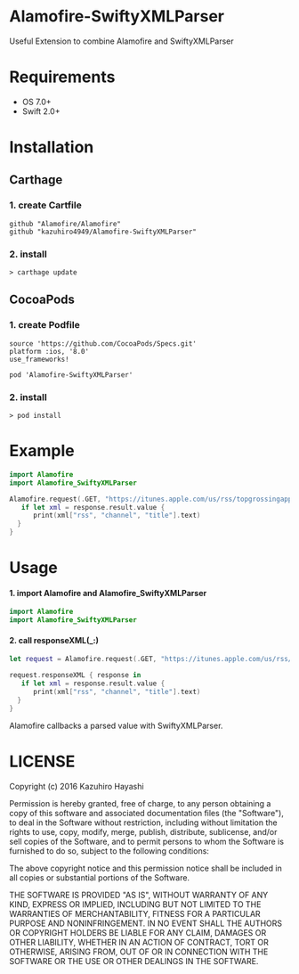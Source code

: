 # Alamofire-SwiftyXMLParser
Useful Extension to combine Alamofire and SwiftyXMLParser

# Requirements
* OS 7.0+
* Swift 2.0+

# Installation
## Carthage

### 1. create Cartfile
```
github "Alamofire/Alamofire"
github "kazuhiro4949/Alamofire-SwiftyXMLParser"
```
### 2. install
```
> carthage update
```
## CocoaPods

### 1. create Podfile
```
source 'https://github.com/CocoaPods/Specs.git'
platform :ios, '8.0'
use_frameworks!

pod 'Alamofire-SwiftyXMLParser'
```

### 2. install
```
> pod install
````

# Example

```swift
import Alamofire
import Alamofire_SwiftyXMLParser

Alamofire.request(.GET, "https://itunes.apple.com/us/rss/topgrossingapplications/limit=10/xml").responseXML { response in
   if let xml = response.result.value {
      print(xml["rss", "channel", "title"].text)
  }
}
```

# Usage
#### 1. import Alamofire and Alamofire_SwiftyXMLParser
```swift
import Alamofire
import Alamofire_SwiftyXMLParser
```
#### 2. call responseXML(_:)
```swift
let request = Alamofire.request(.GET, "https://itunes.apple.com/us/rss/topgrossingapplications/limit=10/xml")

request.responseXML { response in
   if let xml = response.result.value {
      print(xml["rss", "channel", "title"].text)
  }
}
```

Alamofire callbacks a parsed value with SwiftyXMLParser.

# LICENSE

Copyright (c) 2016 Kazuhiro Hayashi

Permission is hereby granted, free of charge, to any person obtaining a copy of this software and associated documentation files (the "Software"), to deal in the Software without restriction, including without limitation the rights to use, copy, modify, merge, publish, distribute, sublicense, and/or sell copies of the Software, and to permit persons to whom the Software is furnished to do so, subject to the following conditions:

The above copyright notice and this permission notice shall be included in all copies or substantial portions of the Software.

THE SOFTWARE IS PROVIDED "AS IS", WITHOUT WARRANTY OF ANY KIND, EXPRESS OR IMPLIED, INCLUDING BUT NOT LIMITED TO THE WARRANTIES OF MERCHANTABILITY, FITNESS FOR A PARTICULAR PURPOSE AND NONINFRINGEMENT. IN NO EVENT SHALL THE AUTHORS OR COPYRIGHT HOLDERS BE LIABLE FOR ANY CLAIM, DAMAGES OR OTHER LIABILITY, WHETHER IN AN ACTION OF CONTRACT, TORT OR OTHERWISE, ARISING FROM, OUT OF OR IN CONNECTION WITH THE SOFTWARE OR THE USE OR OTHER DEALINGS IN THE SOFTWARE.

